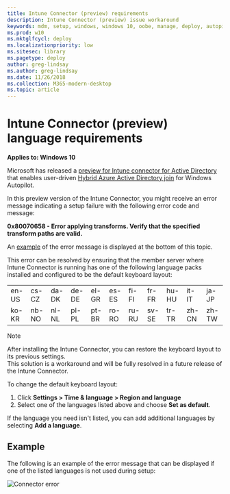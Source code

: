 ```yaml
---
title: Intune Connector (preview) requirements
description: Intune Connector (preview) issue workaround
keywords: mdm, setup, windows, windows 10, oobe, manage, deploy, autopilot, ztd, zero-touch, partner, msfb, intune
ms.prod: w10
ms.mktglfcycl: deploy
ms.localizationpriority: low
ms.sitesec: library
ms.pagetype: deploy
author: greg-lindsay
ms.author: greg-lindsay
ms.date: 11/26/2018
ms.collection: M365-modern-desktop
ms.topic: article
---
```



# Intune Connector (preview) language requirements

**Applies to: Windows 10**

Microsoft has released a [preview for Intune connector for Active Directory](https://docs.microsoft.com/intune/windows-autopilot-hybrid) that enables user-driven [Hybrid Azure Active Directory join](user-driven-hybrid.md) for Windows Autopilot.

In this preview version of the Intune Connector, you might receive an error message indicating a setup failure with the following error code and message:

**0x80070658 - Error applying transforms. Verify that the specified transform paths are valid.**

An [example](#example) of the error message is displayed at the bottom of this topic. 

This error can be resolved by ensuring that the member server where Intune Connector is running has one of the following language packs installed and configured to be the default keyboard layout:

|  |  |  |  |  |  |  |  |  |  |  | 
| --- | --- | --- | --- | --- | --- | --- | --- | --- | --- | --- |
| en-US | cs-CZ | da-DK | de-DE | el-GR | es-ES | fi-FI | fr-FR | hu-HU | it-IT | ja-JP |
| ko-KR | nb-NO | nl-NL | pl-PL | pt-BR | ro-RO | ru-RU | sv-SE | tr-TR | zh-CN | zh-TW |

>[!NOTE]
>After installing the Intune Connector, you can restore the keyboard layout to its previous settings.<br>
>This solution is a workaround and will be fully resolved in a future release of the Intune Connector.

To change the default keyboard layout:

1. Click **Settings > Time & language > Region and language** 
2. Select one of the languages listed above and choose **Set as default**.

If the language you need isn't listed, you can add additional languages by selecting **Add a language**.

## Example

The following is an example of the error message that can be displayed if one of the listed languages is not used during setup:

![Connector error](images/connector-fail.png)


